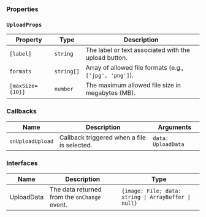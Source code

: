 ### Properties

### `UploadProps`

| Property         | Type       | Description                                             |
| ---------------- | ---------- | ------------------------------------------------------- |
| `[label]`        | `string`   | The label or text associated with the upload button.    |
| `formats`        | `string[]` | Array of allowed file formats (e.g., `['jpg', 'png']`). |
| `[maxSize={10}]` | `number`   | The maximum allowed file size in megabytes (MB).        |

### Callbacks

| Name             | Description                                 | Arguments          |
| ---------------- | ------------------------------------------- | ------------------ |
| `onUploadUpload` | Callback triggered when a file is selected. | `data: UploadData` |

### Interfaces

| Name       | Description                                  | Type                                                 |
| ---------- | -------------------------------------------- | ---------------------------------------------------- |
| UploadData | The data returned from the `onChange` event. | `{image: File; data: string \| ArrayBuffer \| null}` |
